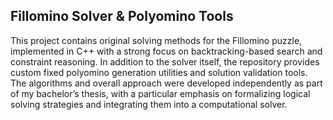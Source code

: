 ## Fillomino Solver & Polyomino Tools
This project contains original solving methods for the Fillomino puzzle, implemented in C++ with a strong focus on backtracking-based search and constraint reasoning.
In addition to the solver itself, the repository provides custom fixed polyomino generation utilities and solution validation tools. <br>
The algorithms and overall approach were developed independently as part of my bachelor’s thesis, with a particular emphasis on formalizing logical solving strategies and integrating them into a computational solver.
